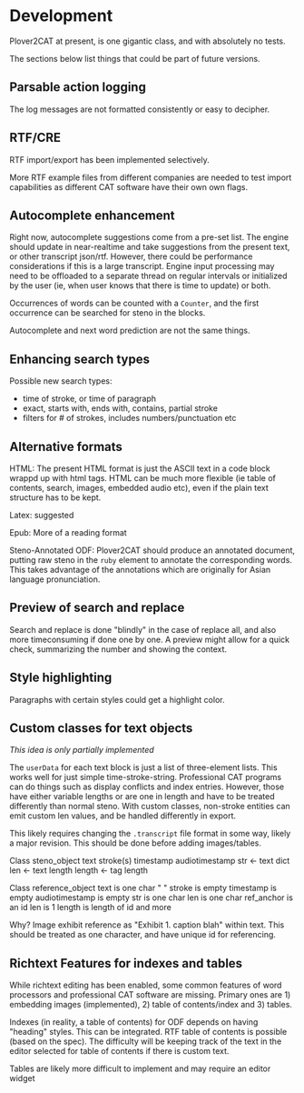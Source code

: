 # Development

Plover2CAT at present, is one gigantic class, and with absolutely no tests.

The sections below list things that could be part of future versions.

## Parsable action logging

The log messages are not formatted consistently or easy to decipher.

## RTF/CRE

RTF import/export has been implemented selectively. 

More RTF example files from different companies are needed to test import capabilities as different CAT software have their own own flags.

## Autocomplete enhancement

Right now, autocomplete suggestions come from a pre-set list. The engine should update in near-realtime and take suggestions from the present text, or other transcript json/rtf. However, there could be performance considerations if this is a large transcript. Engine input processing may need to be offloaded to a separate thread on regular intervals or initialized by the user (ie, when user knows that there is time to update) or both.

Occurrences of words can be counted with a `Counter`, and the first occurrence can be searched for steno in the blocks.

Autocomplete and next word prediction are not the same things.

## Enhancing search types

Possible new search types: 
- time of stroke, or time of paragraph
- exact, starts with, ends with, contains, partial stroke
- filters for # of strokes, includes numbers/punctuation etc 


## Alternative formats

HTML: The present HTML format is just the ASCII text in a code block wrappd up with html tags. HTML can be much more flexible (ie table of contents, search, images, embedded audio etc), even if the plain text structure has to be kept.

Latex: suggested

Epub: More of a reading format

Steno-Annotated ODF: Plover2CAT should produce an annotated document, putting raw steno in the `ruby` element to annotate the corresponding words. This takes advantage of the annotations which are originally for Asian language pronunciation.

## Preview of search and replace

Search and replace is done "blindly" in the case of replace all, and also more timeconsuming if done one by one. A preview might allow for a quick check, summarizing the number and showing the context.

## Style highlighting

Paragraphs with certain styles could get a highlight color.


## Custom classes for text objects

*This idea is only partially implemented*

The `userData` for each text block is just a list of three-element lists. This works well for just simple time-stroke-string. Professional CAT programs can do things such as display conflicts and index entries. However, those have either variable lengths or are one in length and have to be treated differently than normal steno. With custom classes, non-stroke entities can emit custom len values, and be handled differently in export. 

This likely requires changing the `.transcript` file format in some way, likely a major revision. This should be done before adding images/tables.

Class steno_object
    text
    stroke(s)
    timestamp
    audiotimestamp
    str <- text
    dict
    len <- text length
    length <- tag length

Class reference_object
    text is one char " "
    stroke is empty
    timestamp is empty
    audiotimestamp is empty
    str is one char
    len is one char
    ref_anchor is an id
    len is 1
    length is length of id and more

Why? Image exhibit reference as "Exhibit 1. caption blah" within text. This should be treated as one character, and have unique id for referencing.

## Richtext Features for indexes and tables

While richtext editing has been enabled, some common features of word processors and professional CAT software are missing. Primary ones are 1) embedding images (implemented), 2) table of contents/index and 3) tables.

Indexes (in reality, a table of contents) for ODF depends on having "heading" styles. This can be integrated. RTF table of contents is possible (based on the spec). The difficulty will be keeping track of the text in the editor selected for table of contents if there is custom text. 

Tables are likely more difficult to implement and may require an editor widget